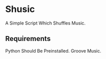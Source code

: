 # Shusic
A Simple Script Which Shuffles Music.
## Requirements
Python Should Be Preinstalled.
Groove Music.
